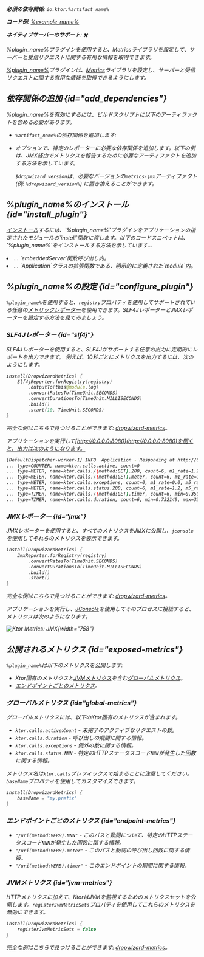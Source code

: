 [//]: # (title: Dropwizard Metrics)

<show-structure for="chapter" depth="2"/>
<primary-label ref="server-plugin"/>

<var name="plugin_name" value="DropwizardMetrics"/>
<var name="package_name" value="io.ktor.server.metrics.dropwizard"/>
<var name="artifact_name" value="ktor-server-metrics"/>

<tldr>
<p>
<b>必須の依存関係</b>: <code>io.ktor:%artifact_name%</code>
</p>
<var name="example_name" value="dropwizard-metrics"/>
<p>
    <b>コード例</b>:
    <a href="https://github.com/ktorio/ktor-documentation/tree/%ktor_version%/codeSnippets/snippets/%example_name%">
        %example_name%
    </a>
</p>
<p>
    <b><Links href="/ktor/server-native" summary="モジュールを使用すると、ルートをグループ化してアプリケーションを構造化できます。">ネイティブサーバー</Links>のサポート</b>: ✖️
</p>
</tldr>

<link-summary>%plugin_name%プラグインを使用すると、Metricsライブラリを設定して、サーバーと受信リクエストに関する有用な情報を取得できます。</link-summary>

[%plugin_name%](https://api.ktor.io/ktor-server/ktor-server-plugins/ktor-server-metrics/io.ktor.server.metrics.dropwizard/-dropwizard-metrics.html)プラグインは、[Metrics](http://metrics.dropwizard.io/)ライブラリを設定し、サーバーと受信リクエストに関する有用な情報を取得できるようにします。

## 依存関係の追加 {id="add_dependencies"}
%plugin_name%を有効にするには、ビルドスクリプトに以下のアーティファクトを含める必要があります。
* `%artifact_name%`の依存関係を追加します:

  <Tabs group="languages">
      <TabItem title="Gradle (Kotlin)" group-key="kotlin">
          <code-block lang="Kotlin" code="              implementation(&quot;io.ktor:%artifact_name%:$ktor_version&quot;)"/>
      </TabItem>
      <TabItem title="Gradle (Groovy)" group-key="groovy">
          <code-block lang="Groovy" code="              implementation &quot;io.ktor:%artifact_name%:$ktor_version&quot;"/>
      </TabItem>
      <TabItem title="Maven" group-key="maven">
          <code-block lang="XML" code="              &lt;dependency&gt;&#10;                  &lt;groupId&gt;io.ktor&lt;/groupId&gt;&#10;                  &lt;artifactId&gt;%artifact_name%-jvm&lt;/artifactId&gt;&#10;                  &lt;version&gt;${ktor_version}&lt;/version&gt;&#10;              &lt;/dependency&gt;"/>
      </TabItem>
  </Tabs>

* オプションで、特定のレポーターに必要な依存関係を追加します。以下の例は、JMX経由でメトリクスを報告するために必要なアーティファクトを追加する方法を示しています。

  <var name="group_id" value="io.dropwizard.metrics"/>
  <var name="artifact_name" value="metrics-jmx"/>
  <var name="version" value="dropwizard_version"/>
  <Tabs group="languages">
      <TabItem title="Gradle (Kotlin)" group-key="kotlin">
          <code-block lang="Kotlin" code="              implementation(&quot;%group_id%:%artifact_name%:$%version%&quot;)"/>
      </TabItem>
      <TabItem title="Gradle (Groovy)" group-key="groovy">
          <code-block lang="Groovy" code="              implementation &quot;%group_id%:%artifact_name%:$%version%&quot;"/>
      </TabItem>
      <TabItem title="Maven" group-key="maven">
          <code-block lang="XML" code="              &lt;dependency&gt;&#10;                  &lt;groupId&gt;%group_id%&lt;/groupId&gt;&#10;                  &lt;artifactId&gt;%artifact_name%&lt;/artifactId&gt;&#10;                  &lt;version&gt;${%version%}&lt;/version&gt;&#10;              &lt;/dependency&gt;"/>
      </TabItem>
  </Tabs>
  
  `$dropwizard_version`は、必要なバージョンの`metrics-jmx`アーティファクト (例: `%dropwizard_version%`) に置き換えることができます。

## %plugin_name%のインストール {id="install_plugin"}

<p>
    <a href="#install">インストール</a>するには、`%plugin_name%`プラグインをアプリケーションの指定された<Links href="/ktor/server-modules" summary="モジュールを使用すると、ルートをグループ化してアプリケーションを構造化できます。">モジュール</Links>の`install`関数に渡します。以下のコードスニペットは、`%plugin_name%`をインストールする方法を示しています...
</p>
<list>
    <li>
        ... `embeddedServer`関数呼び出し内。
    </li>
    <li>
        ... `Application`クラスの拡張関数である、明示的に定義された`module`内。
    </li>
</list>
<Tabs>
    <TabItem title="embeddedServer">
        <code-block lang="kotlin" code="            import io.ktor.server.engine.*&#10;            import io.ktor.server.netty.*&#10;            import io.ktor.server.application.*&#10;            import %package_name%.*&#10;&#10;            fun main() {&#10;                embeddedServer(Netty, port = 8080) {&#10;                    install(%plugin_name%)&#10;                    // ...&#10;                }.start(wait = true)&#10;            }"/>
    </TabItem>
    <TabItem title="module">
        <code-block lang="kotlin" code="            import io.ktor.server.application.*&#10;            import %package_name%.*&#10;            // ...&#10;            fun Application.module() {&#10;                install(%plugin_name%)&#10;                // ...&#10;            }"/>
    </TabItem>
</Tabs>

## %plugin_name%の設定 {id="configure_plugin"}

`%plugin_name%`を使用すると、`registry`プロパティを使用してサポートされている任意の[メトリックレポーター](http://metrics.dropwizard.io/)を使用できます。SLF4JレポーターとJMXレポーターを設定する方法を見てみましょう。

### SLF4Jレポーター {id="slf4j"}

SLF4Jレポーターを使用すると、SLF4Jがサポートする任意の出力に定期的にレポートを出力できます。
例えば、10秒ごとにメトリクスを出力するには、次のようにします。

```kotlin
install(DropwizardMetrics) {
    Slf4jReporter.forRegistry(registry)
        .outputTo(this@module.log)
        .convertRatesTo(TimeUnit.SECONDS)
        .convertDurationsTo(TimeUnit.MILLISECONDS)
        .build()
        .start(10, TimeUnit.SECONDS)
}
```

完全な例はこちらで見つけることができます: [dropwizard-metrics](https://github.com/ktorio/ktor-documentation/tree/%ktor_version%/codeSnippets/snippets/dropwizard-metrics)。

アプリケーションを実行して[http://0.0.0.0:8080](http://0.0.0.0:8080)を開くと、出力は次のようになります。

```Bash
[DefaultDispatcher-worker-1] INFO  Application - Responding at http://0.0.0.0:8080
... type=COUNTER, name=ktor.calls.active, count=0
... type=METER, name=ktor.calls./(method:GET).200, count=6, m1_rate=1.2, m5_rate=1.2, m15_rate=1.2, mean_rate=0.98655785084844, rate_unit=events/second
... type=METER, name=ktor.calls./(method:GET).meter, count=6, m1_rate=1.2, m5_rate=1.2, m15_rate=1.2, mean_rate=0.9841134429134598, rate_unit=events/second
... type=METER, name=ktor.calls.exceptions, count=0, m1_rate=0.0, m5_rate=0.0, m15_rate=0.0, mean_rate=0.0, rate_unit=events/second
... type=METER, name=ktor.calls.status.200, count=6, m1_rate=1.2, m5_rate=1.2, m15_rate=1.2, mean_rate=0.9866015088545449, rate_unit=events/second
... type=TIMER, name=ktor.calls./(method:GET).timer, count=6, min=0.359683, max=14.213046, mean=2.691307542732234, stddev=5.099546889849414, p50=0.400967, p75=0.618972, p95=14.213046, p98=14.213046, p99=14.213046, p999=14.213046, m1_rate=1.2, m5_rate=1.2, m15_rate=1.2, mean_rate=0.9830677128229028, rate_unit=events/second, duration_unit=milliseconds
... type=TIMER, name=ktor.calls.duration, count=6, min=0.732149, max=33.735719, mean=6.238046092985701, stddev=12.169258340009847, p50=0.778864, p75=1.050454, p95=33.735719, p98=33.735719, p99=33.735719, p999=33.735719, m1_rate=0.2, m5_rate=0.2, m15_rate=0.2, mean_rate=0.6040311229887146, rate_unit=events/second, duration_unit=milliseconds
```

### JMXレポーター {id="jmx"}

JMXレポーターを使用すると、すべてのメトリクスをJMXに公開し、`jconsole`を使用してそれらのメトリクスを表示できます。

```kotlin
install(DropwizardMetrics) {
    JmxReporter.forRegistry(registry)
        .convertRatesTo(TimeUnit.SECONDS)
        .convertDurationsTo(TimeUnit.MILLISECONDS)
        .build()
        .start()
}
```

完全な例はこちらで見つけることができます: [dropwizard-metrics](https://github.com/ktorio/ktor-documentation/tree/%ktor_version%/codeSnippets/snippets/dropwizard-metrics)。

アプリケーションを実行し、[JConsole](https://docs.oracle.com/en/java/javase/17/management/using-jconsole.html)を使用してそのプロセスに接続すると、メトリクスは次のようになります。

![Ktor Metrics: JMX](jmx.png){width="758"}

## 公開されるメトリクス {id="exposed-metrics"}

`%plugin_name%`は以下のメトリクスを公開します:

- Ktor固有のメトリクスと[JVMメトリクス](#jvm-metrics)を含む[グローバルメトリクス](#global-metrics)。
- [エンドポイントごとのメトリクス](#endpoint-metrics)。

### グローバルメトリクス {id="global-metrics"}

グローバルメトリクスには、以下のKtor固有のメトリクスが含まれます。

* `ktor.calls.active`:`Count` - 未完了のアクティブなリクエストの数。
* `ktor.calls.duration` - 呼び出しの期間に関する情報。
* `ktor.calls.exceptions` - 例外の数に関する情報。
* `ktor.calls.status.NNN` - 特定のHTTPステータスコード`NNN`が発生した回数に関する情報。

メトリクス名は`ktor.calls`プレフィックスで始まることに注意してください。`baseName`プロパティを使用してカスタマイズできます。

```kotlin
install(DropwizardMetrics) {
    baseName = "my.prefix"
}
```

### エンドポイントごとのメトリクス {id="endpoint-metrics"}

* `"/uri(method:VERB).NNN"` - このパスと動詞について、特定のHTTPステータスコード`NNN`が発生した回数に関する情報。
* `"/uri(method:VERB).meter"` - このパスと動詞の呼び出し回数に関する情報。
* `"/uri(method:VERB).timer"` - このエンドポイントの期間に関する情報。

### JVMメトリクス {id="jvm-metrics"}

HTTPメトリクスに加えて、KtorはJVMを監視するためのメトリクスセットを公開します。`registerJvmMetricSets`プロパティを使用してこれらのメトリクスを無効にできます。

```kotlin
install(DropwizardMetrics) {
    registerJvmMetricSets = false
}
```

完全な例はこちらで見つけることができます: [dropwizard-metrics](https://github.com/ktorio/ktor-documentation/tree/%ktor_version%/codeSnippets/snippets/dropwizard-metrics)。
